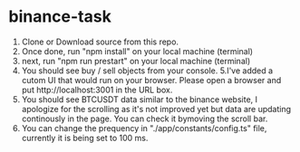 # binance-task
1. Clone or Download source from this repo.
2. Once done, run "npm install" on your local machine (terminal)
3. next, run "npm run prestart" on your local machine (terminal)
4. You should see buy / sell objects from your console.
5.I've added a cutom UI that would run on your browser. Please open a browser and put http://localhost:3001 in the URL box.
6. You should see BTCUSDT data similar to the binance website, I apologize for the scrolling as it's not improved yet but data are updating continously in the page. You can check it bymoving the scroll bar.
7. You can change the prequency in "./app/constants/config.ts" file, currently it is being set to 100 ms.
